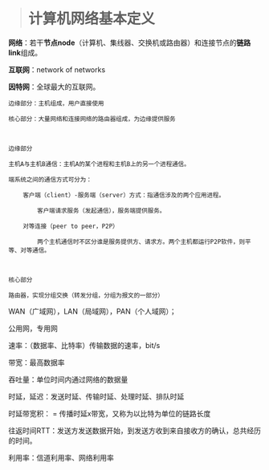 > # 计算机网络基本定义

**网络**：若干**节点node**（计算机、集线器、交换机或路由器）和连接节点的**链路link**组成。

**互联网**：network of networks

**因特网**：全球最大的互联网。

```
边缘部分：主机组成，用户直接使用

核心部分：大量网络和连接网络的路由器组成，为边缘提供服务



边缘部分

主机A与主机B通信：主机A的某个进程和主机B上的另一个进程通信。

端系统之间的通信方式可分为：

    客户端（client）-服务端（server）方式：指通信涉及的两个应用进程。

        客户端请求服务（发起通信），服务端提供服务。

    对等连接（peer to peer，P2P）

        两个主机通信时不区分谁是服务提供方、请求方。两个主机都运行P2P软件，则平等、对等通信。



核心部分

路由器，实现分组交换（转发分组，分组为报文的一部分）
```

WAN（广域网），LAN（局域网），PAN（个人域网）；

公用网，专用网

速率：（数据率、比特率）传输数据的速率，bit/s

带宽：最高数据率

吞吐量：单位时间内通过网络的数据量

时延，延迟：发送时延、传输时延、处理时延、排队时延

时延带宽积： = 传播时延x带宽，又称为以比特为单位的链路长度

往返时间RTT：发送方发送数据开始，到发送方收到来自接收方的确认，总共经历的时间。

利用率：信道利用率、网络利用率


